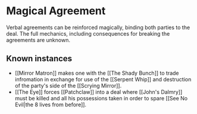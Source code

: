 # Magical Agreement
Verbal agreements can be reinforced magically, binding both parties to the deal. The full mechanics, including consequences for breaking the agreements are unknown.

## Known instances
- [[Mirror Matron]] makes one with the [[The Shady Bunch]] to trade infromation in exchange for use of the [[Serpent Whip]] and destruction of the party's side of the [[Scrying Mirror]].
- [[The Eye]] forces [[Patchclaw]] into a  deal where [[John's Dalmry]] must be killed and all his possessions  taken in order to spare [[See No Evil|the 8 lives from before]].

